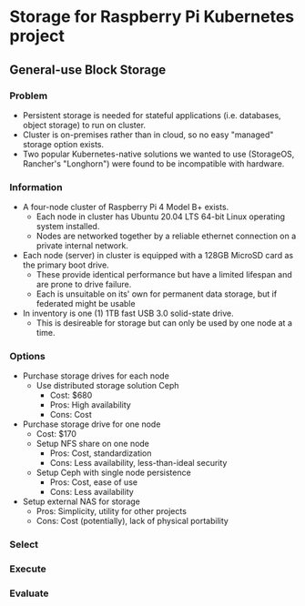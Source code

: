 # Storage for Raspberry Pi Kubernetes project

## General-use Block Storage

### Problem

- Persistent storage is needed for stateful applications (i.e. databases, object storage) to run on cluster.
- Cluster is on-premises rather than in cloud, so no easy "managed" storage option exists.
- Two popular Kubernetes-native solutions we wanted to use (StorageOS, Rancher's "Longhorn") were found to be incompatible with hardware.

### Information

- A four-node cluster of Raspberry Pi 4 Model B+ exists.
  - Each node in cluster has Ubuntu 20.04 LTS 64-bit Linux operating system installed.
  - Nodes are networked together by a reliable ethernet connection on a private internal network.
- Each node (server) in cluster is equipped with a 128GB MicroSD card as the primary boot drive.
  - These provide identical performance but have a limited lifespan and are prone to drive failure.
  - Each is unsuitable on its' own for permanent data storage, but if federated might be usable
- In inventory is one (1) 1TB fast USB 3.0 solid-state drive.
  - This is desireable for storage but can only be used by one node at a time.

### Options

- Purchase storage drives for each node
  - Use distributed storage solution Ceph
    - Cost: $680
    - Pros: High availability
    - Cons: Cost
- Purchase storage drive for one node
  - Cost: $170
  - Setup NFS share on one node
    - Pros: Cost, standardization
    - Cons: Less availability, less-than-ideal security
  - Setup Ceph with single node persistence
    - Pros: Cost, ease of use
    - Cons: Less availability
- Setup external NAS for storage
  - Pros: Simplicity, utility for other projects
  - Cons: Cost (potentially), lack of physical portability

### Select

### Execute

### Evaluate
